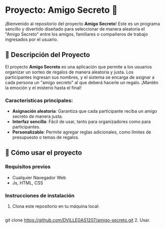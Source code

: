 # Proyecto: Amigo Secreto 🎁

¡Bienvenido al repositorio del proyecto **Amigo Secreto**! Este es un programa sencillo y divertido diseñado para seleccionar de manera aleatoria el "Amigo Secreto" entre los amigos, familiares o compañeros de trabajo ingresados por el usuario. 

## 📌 Descripción del Proyecto

El proyecto **Amigo Secreto** es una aplicación que permite a los usuarios organizar un sorteo de regalos de manera aleatoria y justa. Los participantes ingresan sus nombres, y el sistema se encarga de asignar a cada persona un "amigo secreto" al que deberá hacerle un regalo. ¡Mantén la emoción y el misterio hasta el final!

### Características principales:
- **Asignación aleatoria**: Garantiza que cada participante reciba un amigo secreto de manera justa.
- **Interfaz sencilla**: Fácil de usar, tanto para organizadores como para participantes.
- **Personalizable**: Permite agregar reglas adicionales, como límites de presupuesto o temas de regalos.

## 🚀 Cómo usar el proyecto

### Requisitos previos
- Cualquier Navegador Web
- Js, HTML, CSS

### Instrucciones de instalación
1. Clona este repositorio en tu máquina local:
   ```bash
git clone https://github.com/DVILLEGAS1207/amigo-secreto.git
2. Usar.
